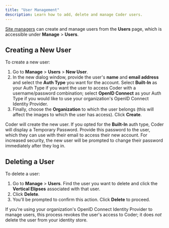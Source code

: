 ```yaml
---
title: "User Management"
description: Learn how to add, delete and manage Coder users.
---
```


[Site managers](/access-control/user-roles#site-manager-permissions) can
create and manage users from the **Users** page, which is accessible under
**Manage** > **Users**.

## Creating a New User

To create a new user:

1. Go to **Manage** > **Users** > **New User**.
1. In the new dialog window, provide the user's **name** and **email address**
   and select the **Auth Type** you want for the account. Select **Built-In** as
   your Auth Type if you want the user to access Coder with a username/password
   combination; select **OpenID Connect** as your Auth Type if you would like to
   use your organization's OpenID Connect Identity Provider.
1. Finally, choose the **Organization** to which the user belongs (this will
   affect the images to which the user has access). Click **Create**.

Coder will create the new user. If you opted for the **Built-In** auth type,
Coder will display a Temporary Password. Provide this password to the user,
which they can use with their email to access their new account. For increased
security, the new user will be prompted to change their password immediately
after they log in.

## Deleting a User

To delete a user:

1. Go to **Manage** > **Users**. Find the user you want to delete and click the
   **Vertical Elipses** associated with that user.
1. Click **Delete**.
1. You'll be prompted to confirm this action. Click **Delete** to proceed.

If you're using your organization's OpenID Connect Identity Provider to manage
users, this process revokes the user's access to Coder; it does _not_ delete
the user from your identity store.
